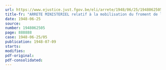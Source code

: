 ```yaml
---
url: https://www.ejustice.just.fgov.be/eli/arrete/1948/06/25/1948062505/justel
title-fr: "ARRETE MINISTERIEL relatif à la mobilisation du froment de la récolte de 1948"
date: 1948-06-25
source:
number: 1948062505
page: 888888
case: 1948-06-25/05
publication: 1948-07-09
starts:
modifies:
pdf-original:
pdf-consolidated:
---
```


